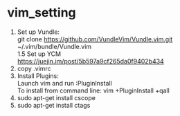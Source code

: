 # vim_setting  
1. Set up Vundle:  
git clone https://github.com/VundleVim/Vundle.vim.git ~/.vim/bundle/Vundle.vim  
1.5 Set up YCM  
https://juejin.im/post/5b597a9cf265da0f9402b434  
2. copy .vimrc  
3. Install Plugins:  
Launch vim and run :PluginInstall  
To install from command line: vim +PluginInstall +qall  
4. sudo apt-get install cscope  
5. sudo apt-get install ctags  
